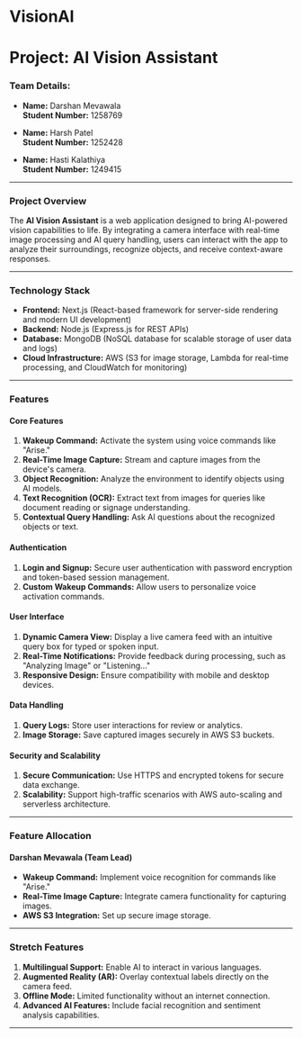 # VisionAI

# Project: AI Vision Assistant

### **Team Details:**
- **Name:** Darshan Mevawala  
  **Student Number:** 1258769

- **Name:** Harsh Patel  
  **Student Number:** 1252428

- **Name:** Hasti Kalathiya  
  **Student Number:** 1249415

---

### **Project Overview**
The **AI Vision Assistant** is a web application designed to bring AI-powered vision capabilities to life. By integrating a camera interface with real-time image processing and AI query handling, users can interact with the app to analyze their surroundings, recognize objects, and receive context-aware responses. 

---

### **Technology Stack**
- **Frontend:** Next.js (React-based framework for server-side rendering and modern UI development)
- **Backend:** Node.js (Express.js for REST APIs)
- **Database:** MongoDB (NoSQL database for scalable storage of user data and logs)
- **Cloud Infrastructure:** AWS (S3 for image storage, Lambda for real-time processing, and CloudWatch for monitoring)

---

### **Features**
#### **Core Features**
1. **Wakeup Command:** Activate the system using voice commands like "Arise."
2. **Real-Time Image Capture:** Stream and capture images from the device's camera.
3. **Object Recognition:** Analyze the environment to identify objects using AI models.
4. **Text Recognition (OCR):** Extract text from images for queries like document reading or signage understanding.
5. **Contextual Query Handling:** Ask AI questions about the recognized objects or text.

#### **Authentication**
1. **Login and Signup:** Secure user authentication with password encryption and token-based session management.
2. **Custom Wakeup Commands:** Allow users to personalize voice activation commands.

#### **User Interface**
1. **Dynamic Camera View:** Display a live camera feed with an intuitive query box for typed or spoken input.
2. **Real-Time Notifications:** Provide feedback during processing, such as "Analyzing Image" or "Listening..." 
3. **Responsive Design:** Ensure compatibility with mobile and desktop devices.

#### **Data Handling**
1. **Query Logs:** Store user interactions for review or analytics.
2. **Image Storage:** Save captured images securely in AWS S3 buckets.

#### **Security and Scalability**
1. **Secure Communication:** Use HTTPS and encrypted tokens for secure data exchange.
2. **Scalability:** Support high-traffic scenarios with AWS auto-scaling and serverless architecture.

---

### **Feature Allocation**
#### **Darshan Mevawala (Team Lead)**
- **Wakeup Command:** Implement voice recognition for commands like "Arise."
- **Real-Time Image Capture:** Integrate camera functionality for capturing images.
- **AWS S3 Integration:** Set up secure image storage.

<!-- Team Add Your feature here -->
---

### **Stretch Features**
1. **Multilingual Support:** Enable AI to interact in various languages.
2. **Augmented Reality (AR):** Overlay contextual labels directly on the camera feed.
3. **Offline Mode:** Limited functionality without an internet connection.
4. **Advanced AI Features:** Include facial recognition and sentiment analysis capabilities.

---
